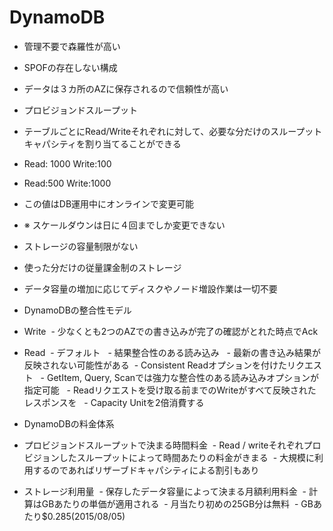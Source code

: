 # DynamoDB
- 管理不要で森羅性が高い
 - SPOFの存在しない構成
 - データは３カ所のAZに保存されるので信頼性が高い
 
- プロビジョンドスループット
 - テーブルごとにRead/Writeそれぞれに対して、必要な分だけのスループットキャパシティを割り当てることができる
 - Read: 1000 Write:100
 - Read:500 Write:1000
 - この値はDB運用中にオンラインで変更可能
 - ※ スケールダウンは日に４回までしか変更できない
 
- ストレージの容量制限がない
 - 使った分だけの従量課金制のストレージ
 - データ容量の増加に応じてディスクやノード増設作業は一切不要
 
- DynamoDBの整合性モデル
 - Write
  - 少なくとも2つのAZでの書き込みが完了の確認がとれた時点でAck
 - Read
  - デフォルト
   - 結果整合性のある読み込み
   - 最新の書き込み結果が反映されない可能性がある
  - Consistent Readオプションを付けたリクエスト
   - GetItem, Query, Scanでは強力な整合性のある読み込みオプションが指定可能
   - Readリクエストを受け取る前までのWriteがすべて反映されたレスポンスを
   - Capacity Unitを2倍消費する
   
- DynamoDBの料金体系
 - プロビジョンドスループットで決まる時間料金
  - Read / writeそれぞれプロビジョンしたスループットによって時間あたりの料金がきまる
  - 大規模に利用するのであればリザーブドキャパシティによる割引もあり
 - ストレージ利用量
  - 保存したデータ容量によって決まる月額利用料金
  - 計算はGBあたりの単価が適用される
  - 月当たり初めの25GB分は無料
  - GBあたり$0.285(2015/08/05)
  
  
  
  
  
  
